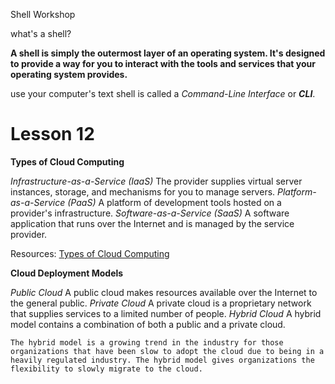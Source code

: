 Shell Workshop

what's a shell?

**A shell is simply the outermost layer of an operating system. It's designed to provide a way for you to interact with the tools and services that your operating system provides.**

use your computer's text shell is called a *Command-Line Interface* or ***CLI***.


# Lesson 12

**Types of Cloud Computing**

*Infrastructure-as-a-Service (IaaS)*
	The provider supplies virtual server instances, storage, and mechanisms for you to manage servers.
*Platform-as-a-Service (PaaS)*
	A platform of development tools hosted on a provider's infrastructure.
*Software-as-a-Service (SaaS)*
	A software application that runs over the Internet and is managed by the service provider.

Resources:
[Types of Cloud Computing](https://aws.amazon.com/types-of-cloud-computing/)

**Cloud Deployment Models**

*Public Cloud*
	A public cloud makes resources available over the Internet to the general public.
*Private Cloud*
	A private cloud is a proprietary network that supplies services to a limited number of people.
*Hybrid Cloud*
	A hybrid model contains a combination of both a public and a private cloud.

	The hybrid model is a growing trend in the industry for those organizations that have been slow to adopt the cloud due to being in a heavily regulated industry. The hybrid model gives organizations the flexibility to slowly migrate to the cloud.

